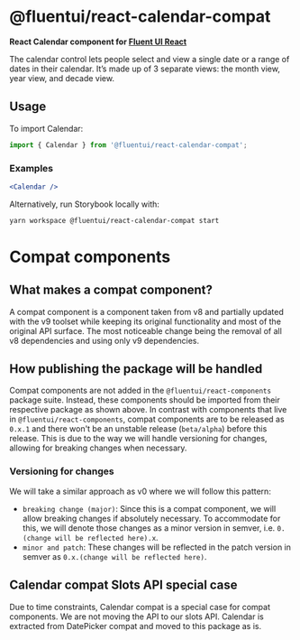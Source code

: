 # @fluentui/react-calendar-compat

**React Calendar component for [Fluent UI React](https://react.fluentui.dev/)**

The calendar control lets people select and view a single date or a range of dates in their calendar. It’s made up of 3 separate views: the month view, year view, and decade view.

## Usage

To import Calendar:

```js
import { Calendar } from '@fluentui/react-calendar-compat';
```

### Examples

```jsx
<Calendar />
```

Alternatively, run Storybook locally with:

```sh
yarn workspace @fluentui/react-calendar-compat start
```

# Compat components

## What makes a compat component?

A compat component is a component taken from v8 and partially updated with the v9 toolset while keeping its original functionality and most of the original API surface. The most noticeable change being the removal of all v8 dependencies and using only v9 dependencies.

## How publishing the package will be handled

Compat components are not added in the `@fluentui/react-components` package suite. Instead, these components should be imported from their respective package as shown above. In contrast with components that live in `@fluentui/react-components`, compat components are to be released as `0.x.1` and there won't be an unstable release (`beta/alpha`) before this release. This is due to the way we will handle versioning for changes, allowing for breaking changes when necessary.

### Versioning for changes

We will take a similar approach as v0 where we will follow this pattern:

- `breaking change (major)`: Since this is a compat component, we will allow breaking changes if absolutely necessary. To accommodate for this, we will denote those changes as a minor version in semver, i.e. `0.(change will be reflected here).x`.
- `minor and patch`: These changes will be reflected in the patch version in semver as `0.x.(change will be reflected here)`.

## Calendar compat Slots API special case

Due to time constraints, Calendar compat is a special case for compat components. We are not moving the API to our slots API. Calendar is extracted from DatePicker compat and moved to this package as is.
